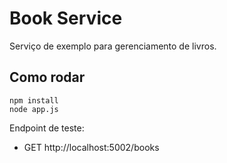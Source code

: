 # Book Service

Serviço de exemplo para gerenciamento de livros.

## Como rodar

    npm install
    node app.js

Endpoint de teste:
- GET http://localhost:5002/books 
